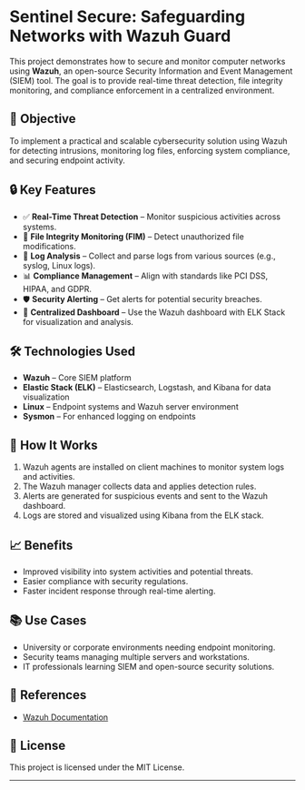 # Sentinel Secure: Safeguarding Networks with Wazuh Guard

This project demonstrates how to secure and monitor computer networks using **Wazuh**, an open-source Security Information and Event Management (SIEM) tool. The goal is to provide real-time threat detection, file integrity monitoring, and compliance enforcement in a centralized environment.

## 📌 Objective

To implement a practical and scalable cybersecurity solution using Wazuh for detecting intrusions, monitoring log files, enforcing system compliance, and securing endpoint activity.

## 🔒 Key Features

- ✅ **Real-Time Threat Detection** – Monitor suspicious activities across systems.
- 📁 **File Integrity Monitoring (FIM)** – Detect unauthorized file modifications.
- 📜 **Log Analysis** – Collect and parse logs from various sources (e.g., syslog, Linux logs).
- 📊 **Compliance Management** – Align with standards like PCI DSS, HIPAA, and GDPR.
- 🛡️ **Security Alerting** – Get alerts for potential security breaches.
- 🧠 **Centralized Dashboard** – Use the Wazuh dashboard with ELK Stack for visualization and analysis.

## 🛠️ Technologies Used

- **Wazuh** – Core SIEM platform
- **Elastic Stack (ELK)** – Elasticsearch, Logstash, and Kibana for data visualization
- **Linux** – Endpoint systems and Wazuh server environment
- **Sysmon** – For enhanced logging on endpoints

## 🚀 How It Works

1. Wazuh agents are installed on client machines to monitor system logs and activities.
2. The Wazuh manager collects data and applies detection rules.
3. Alerts are generated for suspicious events and sent to the Wazuh dashboard.
4. Logs are stored and visualized using Kibana from the ELK stack.

## 📈 Benefits

- Improved visibility into system activities and potential threats.
- Easier compliance with security regulations.
- Faster incident response through real-time alerting.

## 📚 Use Cases

- University or corporate environments needing endpoint monitoring.
- Security teams managing multiple servers and workstations.
- IT professionals learning SIEM and open-source security solutions.

## 🔗 References

- [Wazuh Documentation](https://documentation.wazuh.com/)

## 📃 License

This project is licensed under the MIT License.

---
